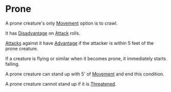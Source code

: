 # Prone

A prone creature's only [Movement](../Game%20Procedures/Movement.md) option is to crawl.

It has [Disadvantage](../Game%20Procedures/Dice%20Rolls/Disadvantage.md) on [Attack](../Game%20Procedures/Attack.md) rolls.

[Attacks](../Game%20Procedures/Attack.md) against it have [Advantage](../Game%20Procedures/Dice%20Rolls/Advantage.md) if the attacker is within 5 feet of the prone creature.

If a creature is flying or similar when it becomes prone, it immediately starts falling.

A prone creature can stand up with 5' of [Movement](../Game%20Procedures/Movement.md) and end this condition.

A prone creature cannot stand up if it is [Threatened](Threatened.md).
